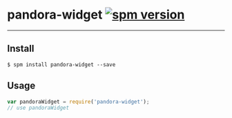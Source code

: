 # pandora-widget [![spm version](http://127.0.0.1:3000/badge/pandora-widget)](http://127.0.0.1:3000/package/pandora-widget)

---



## Install

```
$ spm install pandora-widget --save
```

## Usage

```js
var pandoraWidget = require('pandora-widget');
// use pandoraWidget
```
